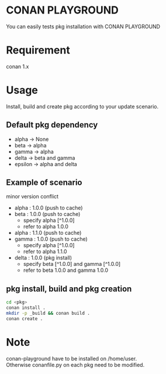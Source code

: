 # CONAN PLAYGROUND

You can easily tests pkg installation with CONAN PLAYGROUND

# Requirement

conan 1.x

# Usage

Install, build and create pkg according to your update scenario.

## Default pkg dependency

- alpha -> None
- beta -> alpha
- gamma -> alpha
- delta -> beta and gamma
- epsilon -> alpha and delta

## Example of scenario

minor version conflict 

- alpha : 1.0.0 (push to cache) 
- beta : 1.0.0 (push to cache)
    - specify alpha [^1.0.0]
    - refer to alpha 1.0.0
- alpha : 1.1.0 (push to cache) 
- gamma : 1.0.0 (push to cache) 
    - specify alpha [^1.0.0]
    - refer to alpha 1.1.0
- delta : 1.0.0 (pkg install) 
    - specify beta [^1.0.0] and gamma [^1.0.0]
    - refer to beta 1.0.0 and gamma 1.0.0

## pkg install, build and pkg creation

```bash
cd <pkg>
conan install .
mkdir -p _build && conan build .
conan create .
```

# Note

conan-playground have to be installed on /home/user.  
Otherwise conanfile.py on each pkg need to be modified.
